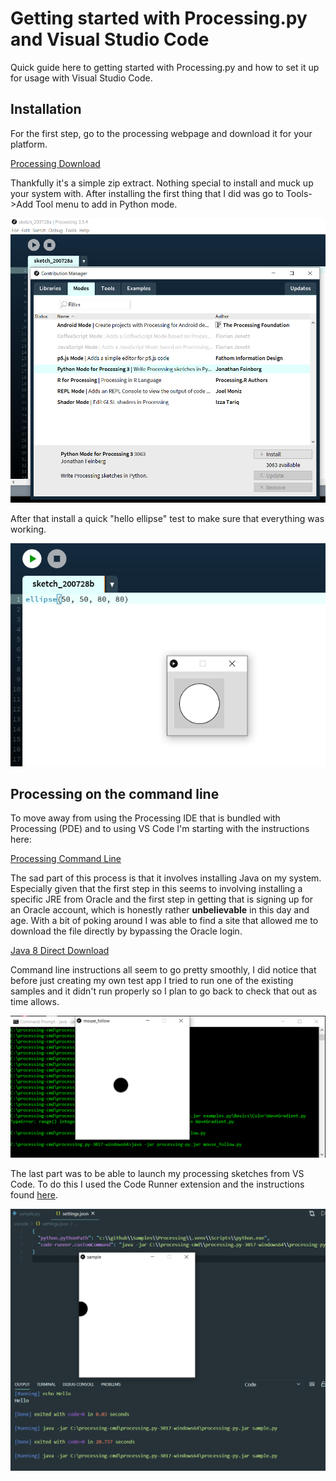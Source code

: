 # Getting started with Processing.py and Visual Studio Code

Quick guide here to getting started with Processing.py and how to set it up for usage with Visual Studio Code.

## Installation

For the first step, go to the processing webpage and download it for your platform.

[Processing Download](https://processing.org/download/)

Thankfully it's a simple zip extract. Nothing special to install and muck up your system with. After installing the first thing that I did was go to Tools->Add Tool menu to add in Python mode.

![Python Mode Install](https://raw.githubusercontent.com/IanMatthewHuff/Blog/master/Processing1/Images/PythonModeInstall.PNG)

After that install a quick "hello ellipse" test to make sure that everything was working.

![Basic Working](https://raw.githubusercontent.com/IanMatthewHuff/Blog/master/Processing1/Images/EllipseTest.PNG)

## Processing on the command line

To move away from using the Processing IDE that is bundled with Processing (PDE) and to using VS Code I'm starting with the instructions here:

[Processing Command Line](https://py.processing.org/tutorials/command-line/)

The sad part of this process is that it involves installing Java on my system. Especially given that the first step in this seems to involving installing a specific JRE from Oracle and the first step in getting that is signing up for an Oracle account, which is honestly rather **unbelievable** in this day and age. With a bit of poking around I was able to find a site that allowed me to download the file directly by bypassing the Oracle login.

[Java 8 Direct Download](https://sites.google.com/view/java-se-download-url-converter)

Command line instructions all seem to go pretty smoothly, I did notice that before just creating my own test app I tried to run one of the existing samples and it didn't run properly so I plan to go back to check that out as time allows.

![Command Line Working](https://raw.githubusercontent.com/IanMatthewHuff/Blog/master/Processing1/Images/MouseFollowCommandLine.png)

The last part was to be able to launch my processing sketches from VS Code. To do this I used the Code Runner extension and the instructions found [here](https://discourse.processing.org/t/tutorial-running-python-mode-in-vscode/7716).

![VS Code Launch](https://raw.githubusercontent.com/IanMatthewHuff/Blog/master/Processing1/Images/VSCode.PNG)
